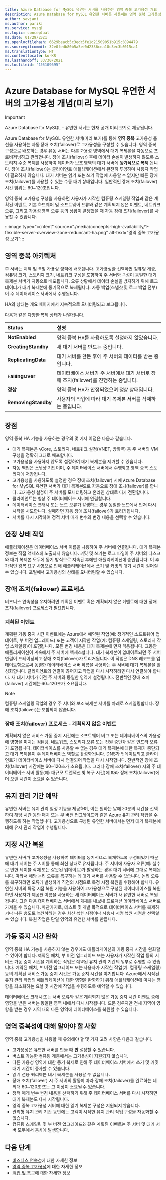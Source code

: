 ```yaml
---
title: Azure Database for MySQL 유연한 서버를 사용하는 영역 중복 고가용성 개요
description: Azure Database for MySQL 유연한 서버를 사용하는 영역 중복 고가용성의 개념에 대해 알아봅니다.
author: savjani
ms.author: pariks
ms.service: mysql
ms.topic: conceptual
ms.date: 01/29/2021
ms.openlocfilehash: 6629beacb5c3edc6fe1d21509051b915c0894479
ms.sourcegitcommit: 32e0fedb80b5a5ed0d2336cea18c3ec3b5015ca1
ms.translationtype: HT
ms.contentlocale: ko-KR
ms.lasthandoff: 03/30/2021
ms.locfileid: "105109695"
---
```

# <a name="high-availability-concepts-in-azure-database-for-mysql-flexible-server-preview"></a>Azure Database for MySQL 유연한 서버의 고가용성 개념(미리 보기)

> [!IMPORTANT] 
> Azure Database for MySQL - 유연한 서버는 현재 공개 미리 보기로 제공됩니다.

Azure Database for MySQL 유연한 서버(미리 보기)를 통해 **영역 중복** 고가용성 옵션을 사용하는 자동 장애 조치(failover)로 고가용성을 구성할 수 있습니다. 영역 중복 구성으로 배포하는 경우 유동 서버는 다른 가용성 영역에서 대기 복제본을 자동으로 프로비저닝하고 관리합니다. 장애 조치(failover) 후에 데이터 손실이 발생하지 않도록 스토리지 수준 복제를 사용하여 데이터가 보조 영역의 대기 서버에 **동기적으로 복제** 됩니다. 장애 조치(failover)는 클라이언트 애플리케이션에서 완전히 투명하며 사용자 작업이 필요하지 않습니다. 대기 서버는 읽기 또는 쓰기 작업에 사용할 수 없지만 빠른 장애 조치(failover)를 사용할 수 있는 수동 대기 상태입니다. 일반적인 장애 조치(failover) 시간 범위는 60~120초입니다.

영역 중복 고가용성 구성을 사용하면 사용자가 시작한 컴퓨팅 스케일링 작업과 같은 계획된 이벤트, 기본 하드웨어 및 소프트웨어 오류와 같은 계획되지 않은 이벤트, 네트워크 오류, 그리고 가용성 영역 오류 등의 상황이 발생했을 때 자동 장애 조치(failover)를 사용할 수 있습니다.

:::image type="content" source="./media/concepts-high-availability/1-flexible-server-overview-zone-redundant-ha.png" alt-text="영역 중복 고가용성 보기":::

## <a name="zone-redundancy-architecture"></a>영역 중복 아키텍처

주 서버는 지역 및 특정 가용성 영역에 배포됩니다. 고가용성을 선택하면 컴퓨팅 계층, 컴퓨팅 크기, 스토리지 크기, 네트워크 구성을 포함하여 주 서버와 구성이 동일한 대기 복제본 서버가 자동으로 배포됩니다. 오류 상황에서 데이터 손실을 방지하기 위해 로그 데이터가 대기 복제본에 동기적으로 복제됩니다. 자동 백업(스냅샷 및 로그 백업 전부)이 주 데이터베이스 서버에서 수행됩니다. 

HA의 상태는 개요 페이지에서 지속적으로 모니터링되고 보고됩니다.

다음과 같은 다양한 복제 상태가 나열됩니다.

| **Status** | **설명** |
| :----- | :------ |
| <b>NotEnabled | 영역 중복 HA를 사용하도록 설정하지 않았습니다. |
| <b>CreatingStandby | 새 대기 서버를 만드는 중입니다. |
| <b>ReplicatingData | 대기 서버를 만든 후에 주 서버의 데이터를 받는 중입니다. |
| <b>FailingOver | 데이터베이스 서버가 주 서버에서 대기 서버로 장애 조치(failover)를 진행하는 중입니다. |
| <b>정상 | 영역 중복 HA가 안정되었으며 정상 상태입니다. |
| <b>RemovingStandby | 사용자의 작업에 따라 대기 복제본 서버를 삭제하는 중입니다.| 

## <a name="advantages"></a>장점

영역 중복 HA 기능을 사용하는 경우의 몇 가지 이점은 다음과 같습니다. 

- 대기 복제본은 vCore, 스토리지, 네트워크 설정(VNET, 방화벽) 등 주 서버의 VM 구성을 정확히 그대로 배포합니다.
- 고가용성을 사용하지 않도록 설정하여 대기 복제본을 제거할 수 있습니다.
- 자동 백업은 스냅샷 기반이며, 주 데이터베이스 서버에서 수행되고 영역 중복 스토리지에 저장됩니다.
- 고가용성을 사용하도록 설정한 경우 장애 조치(failover) 시에 Azure Database for MySQL 유연한 서버가 대기 복제본으로 자동으로 장애 조치(failover)를 합니다. 고가용성 설정이 주 서버를 모니터링하고 온라인 상태로 다시 전환합니다.
- 클라이언트는 항상 주 데이터베이스 서버에 연결합니다.
- 데이터베이스 크래시 또는 노드 오류가 발생하는 경우 동일한 노드에서 먼저 다시 시작을 시도합니다. 실패하면 자동 장애 조치(failover)가 트리거됩니다.
- 서버를 다시 시작하여 정적 서버 매개 변수의 변경 내용을 선택할 수 있습니다.

## <a name="steady-state-operations"></a>안정 상태 작업

애플리케이션은 데이터베이스 서버 이름을 사용하여 주 서버에 연결됩니다. 대기 복제본 정보는 직접 액세스에 노출되지 않습니다. 커밋 및 쓰기는 로그 파일이 주 서버의 디스크와 대기 복제본 모두에 동기 방식으로 지속된 후에만 애플리케이션에 승인됩니다. 이 추가적인 왕복 요구 사항으로 인해 애플리케이션에서 쓰기 및 커밋의 대기 시간이 길어질 수 있습니다. 포털에서 고가용성의 상태를 모니터링할 수 있습니다.

## <a name="failover-process"></a>장애 조치(failover) 프로세스 
비즈니스 연속성을 유지하려면 계획된 이벤트 혹은 계획되지 않은 이벤트에 대한 장애 조치(failover) 프로세스가 필요합니다. 

### <a name="planned-events"></a>계획된 이벤트

계획된 가동 중지 시간 이벤트에는 Azure에서 예약된 작업(예: 정기적인 소프트웨어 업데이트, 부 버전 업그레이드) 또는 고객이 시작한 작업(예: 컴퓨팅 스케일링, 스토리지 작업 스케일링)이 포함됩니다. 모든 변경 내용은 대기 복제본에 먼저 적용됩니다. 그동안 애플리케이션이 계속해서 주 서버에 액세스합니다. 대기 복제본이 업데이트되면 주 서버 연결이 드레이닝되고 장애 조치(failover)가 트리거됩니다. 이 작업은 DNS 레코드를 업데이트함으로써 동일한 데이터베이스 서버 이름을 사용하는 주 서버에 대기 복제본을 활성화합니다. 클라이언트의 연결이 끊어지고 작업을 다시 시작하려면 다시 연결해야 합니다. 새 대기 서버가 이전 주 서버와 동일한 영역에 설정됩니다. 전반적인 장애 조치(failover) 시간에는 60~120초가 소요됩니다. 

>[!NOTE]
> 컴퓨팅 스케일링 작업의 경우 주 서버와 보조 복제본 서버를 차례로 스케일링합니다. 장애 조치(failover)는 포함되지 않습니다.

### <a name="failover-process---unplanned-events"></a>장애 조치(failover) 프로세스 - 계획되지 않은 이벤트
계획되지 않은 서비스 가동 중지 시간에는 소프트웨어 버그 또는 데이터베이스의 가용성에 영향을 미치는 컴퓨팅, 네트워크, 스토리지 오류 또는 전원 중단과 같은 인프라 오류가 포함됩니다. 데이터베이스를 사용할 수 없는 경우 대기 복제본에 대한 복제가 중단되고 대기 복제본이 주 데이터베이스 역할로 활성화됩니다. DNS가 업데이트되고 클라이언트가 데이터베이스 서버에 다시 연결되어 작업을 다시 시작합니다. 전반적인 장애 조치(failover) 시간에는 60~120초가 소요됩니다. 그러나 장애 조치(failover) 시의 주 데이터베이스 서버 활동(예: 대규모 트랜잭션 및 복구 시간)에 따라 장애 조치(failover)에 더 오랜 시간이 소요될 수 있습니다.

## <a name="schedule-maintenance-window"></a>유지 관리 기간 예약 

유연한 서버는 유지 관리 일정 기능을 제공하며, 이는 원하는 날에 30분의 시간을 선택하여 해당 시간 동안 패치 또는 부 버전 업그레이드와 같은 Azure 유지 관리 작업을 수행하도록 하는 작업입니다. 고가용성으로 구성된 유연한 서버에서는 먼저 대기 복제본에 대해 유지 관리 작업이 수행됩니다. 

## <a name="point-in-time-restore"></a>지정 시간 복원 
유연한 서버가 고가용성을 사용하여 데이터를 동기적으로 복제하도록 구성되었기 때문에 대기 서버는 주 서버를 통해 최신 상태로 유지됩니다. 주 서버에 사용자 오류(예: 실수로 인한 테이블 삭제 또는 잘못된 업데이트)가 발생하는 경우 대기 서버에 그대로 복제됩니다. 따라서 해당 논리 오류를 복구하는 데 대기 서버를 사용할 수 없습니다. 논리 오류를 복구하려면 오류가 발생하기 직전의 시점으로 특정 시점 복원을 수행해야 합니다. 유연한 서버의 특정 시점 복원 기능을 사용하여 고가용성으로 구성된 데이터베이스를 복원하면 사용자가 제공한 이름을 사용하는 새 데이터베이스 서버가 새 유연한 서버로 복원됩니다. 그런 다음 데이터베이스 서버에서 개체를 내보내 프로덕션 데이터베이스 서버로 가져올 수 있습니다. 마찬가지로, 테스트 및 개발 목적으로 데이터베이스 서버를 복제하거나 다른 용도로 복원하려는 경우 최신 복원 지점이나 사용자 지정 복원 지점을 선택할 수 있습니다. 복원 작업은 단일 영역의 유연한 서버를 만듭니다.

## <a name="mitigate-downtime"></a>가동 중지 시간 완화 
영역 중복 HA 기능을 사용하지 않는 경우에도 애플리케이션의 가동 중지 시간을 완화할 수 있어야 합니다. 예약된 패치, 부 버전 업그레이드 또는 사용자가 시작한 작업 등의 서비스 가동 중지 시간을 계획하는 작업은 예약된 유지 관리 기간의 일부로 수행할 수 있습니다. 예약된 패치, 부 버전 업그레이드 또는 사용자가 시작한 작업(예: 컴퓨팅 스케일링) 등의 계획된 서비스 가동 중지 시간은 가동 중지 시간을 야기합니다. Azure에서 시작된 유지 관리 작업의 애플리케이션에 대한 영향을 완화하기 위해 애플리케이션에 미치는 영향을 최소화하는 요일 및 시간에 작업을 수행하도록 예약할 수 있습니다. 

데이터베이스 크래시 또는 서버 오류와 같은 계획되지 않은 가동 중지 시간 이벤트 중에 영향을 받은 서버는 동일한 영역 내에서 다시 시작됩니다. 드문 경우지만 전체 지역이 영향을 받는 경우 지역 내의 다른 영역에 데이터베이스를 복원할 수 있습니다. 

## <a name="things-to-know-with-zone-redundancy"></a>영역 중복성에 대해 알아야 할 사항 

영역 중복 고가용성을 사용할 때 유의해야 할 몇 가지 고려 사항은 다음과 같습니다. 

- 고가용성은 유연한 서버를 만들 때 **만** 설정할 수 있습니다.
- 버스트 가능한 컴퓨팅 계층에서는 고가용성이 지원되지 않습니다.
- 다른 가용성 영역에 대한 동기 복제로 인해 주 데이터베이스 서버에서 쓰기 및 커밋 대기 시간이 증가할 수 있습니다.
- 읽기 전용 쿼리에는 대기 복제본을 사용할 수 없습니다.
- 장애 조치(failover) 시 주 서버의 활동에 따라 장애 조치(failover)를 완료하는 데 최대 60~120초 또는 그 이상이 소요될 수 있습니다.
- 정적 매개 변수 변경 내용을 선택하기 위해 주 데이터베이스 서버를 다시 시작하면 대기 복제본도 다시 시작됩니다.
- 영역 중복 고가용성 서버에 대한 읽기 복제본 구성은 지원되지 않습니다.
- 관리형 유지 관리 기간 동안에는 고객이 시작한 유지 관리 작업 구성을 자동화할 수 없습니다.
- 컴퓨팅 스케일링 및 부 버전 업그레이드와 같은 계획된 이벤트는 주 서버 및 대기 서버 모두에서 동시에 발생합니다. 


## <a name="next-steps"></a>다음 단계

- [비즈니스 연속성](./concepts-business-continuity.md)에 대한 자세한 정보
- [영역 중복 고가용성](./concepts-high-availability.md)에 대한 자세한 정보
- [백업 및 복구](./concepts-backup-restore.md)에 대한 자세한 정보
